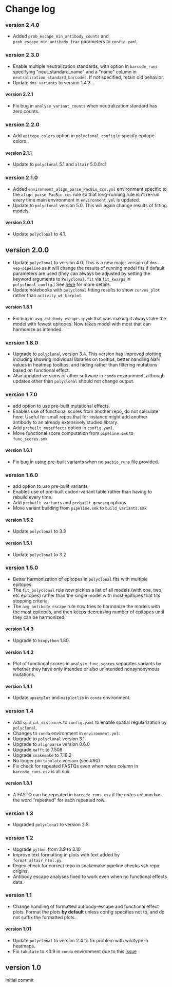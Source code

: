 # Change log

### version 2.4.0
- Added `prob_escape_min_antibody_counts` and `prob_escape_min_antibody_frac` parameters to `config.yaml`.

### version 2.3.0
- Enable multiple neutralization standards, with option in `barcode_runs` specifying "neut_standard_name" and a "name" column in `neutralization_standard_barcodes`. If not specified, retain old behavior.
- Update `dms_variants` to version 1.4.3.

#### version 2.2.1
- Fix bug in `analyze_variant_counts` when neutralization standard has zero counts.

### version 2.2.0
- Add `epitope_colors` option in `polyclonal_config` to specify epitope colors.

#### version 2.1.1
- Update to `polyclonal` 5.1 and `altair` 5.0.0rc1

### version 2.1.0
- Added `environment_align_parse_PacBio_ccs.yml` environment specific to the `align_parse_PacBio_ccs` rule so that long-running rule isn't re-run every time main environment in `environment.yml` is updated.
- Update to `polyclonal` version 5.0. This will again change results of fitting models.

#### version 2.0.1
- Update `polyclonal` to 4.1.

## version 2.0.0
- Update `polyclonal` to version 4.0. This is a new major version of `dms-vep-pipeline` as it will change the results of running model fits if default parameters are used (they can always be adjusted by setting the keyword arguments to `Polyclonal.fit` via `fit_kwargs` in `polyclonal_config`.) See [here](https://github.com/jbloomlab/polyclonal/pull/151#issuecomment-1440892895) for more details.
- Update notebooks with `polyclonal` fitting results to show `curves_plot` rather than `activity_wt_barplot`.

#### version 1.8.1
- Fix bug in `avg_antibody_escape.ipynb` that was making it always take the model with fewest epitopes. Now takes model with most that can harmonize as intended.

### version 1.8.0
- Upgrade to `polyclonal` version 3.4. This version has improved plotting including showing individual libraries on tooltips, better handling NaN values in heatmap tooltips, and hiding rather than filtering mutations based on functional effect.
- Also updated versions of other software in `conda` environment, although updates other than `polyclonal` should not change output.

### version 1.7.0
- add option to use pre-built mutational effects.
 - Enables use of functional scores from another repo, do not calculate here. Useful for small repos that for instance might add another antibody to an already extensively studied library.
 - Add `prebuilt_muteffects` option in `config.yaml`.
 - Move functional score computation from `pipeline.smk` to `func_scores.smk`

#### version 1.6.1
- Fix bug in using pre-built variants when no `pacbio_runs` file provided.

### version 1.6.0
- add option to use pre-built variants
 - Enables use of pre-built codon-variant table rather than having to rebuild every time.
 - Add `prebuilt_variants` and `prebuilt_geneseq` options
 - Move variant building from `pipeline.smk` to `build_variants.smk`

#### version 1.5.2
- Update `polyclonal` to 3.3

#### version 1.5.1
- Update `polyclonal` to 3.2

### version 1.5.0
- Better harmonization of epitopes in `polyclonal` fits with multiple epitopes:
 - The `fit_polyclonal` rule now pickles a list of all models (with one, two, etc epitopes) rather than the single model with most epitopes that fits stopping criteria.
 - The `avg_antibody_escape` rule now tries to harmonize the models with the most epitopes, and then keeps decreasing number of epitopes until they can be harmonized.

#### version 1.4.3
- Upgrade to `biopython` 1.80.

#### version 1.4.2
- Plot of functional scores in `analyze_func_scores` separates variants by whether they have only intended or also unintended nonsynonymous mutations.

#### version 1.4.1
- Update `upsetplot` and `matplotlib` in `conda` environment.

### version 1.4
- Add `spatial_distances` to `config.yaml` to enable spatial regularization by `polyclonal`.
- Changes to `conda` environment in `environment.yml`:
 - Upgrade to `polyclonal` version 3.1
 - Upgrade to `alignparse` version 0.6.0
 - Upgrade `mafft` to 7.508
 - Upgrade `snakemake` to 7.18.2
 - No longer pin `tabulate` version (see #90)
- Fix check for repeated FASTQs even when *notes* column in `barcode_runs.csv` is all *null*.

#### version 1.3.1
- A FASTQ can be repeated in `barcode_runs.csv` if the *notes* column has the word "repeated" for each repeated row.

### version 1.3
- Upgraded `polyclonal` to version 2.5.

### version 1.2
- Upgrade `python` from 3.9 to 3.10
- Improve text formatting in plots with text added by `format_altair_html.py`.
- Regex check for correct repo in snakemake pipeline checks ssh repo origins.
- Antibody escape analyses fixed to work even when no functional effects data.

### version 1.1
- Change handling of formatted antibody-escape and functional effect plots. Format the plots **by default** unless config specifies not to, and do not suffix the formatted plots.

#### version 1.01
- Update `polyclonal` to version 2.4 to fix problem with wildtype in heatmaps.
- Fix `tabulate` to <0.9 in `conda` environment due to this [issue](https://github.com/snakemake/snakemake/issues/1891)

## version 1.0
Initial commit
